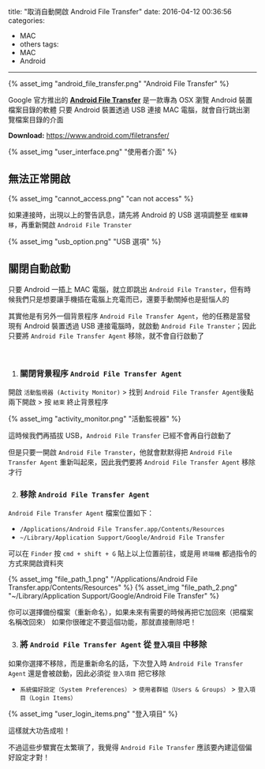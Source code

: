 title: "取消自動開啟 Android File Transfer"
date: 2016-04-12 00:36:56
categories:
  - MAC
  - others
tags:
  - MAC
  - Android
---

{% asset_img "android_file_transfer.png" "Android File Transfer" %}

Google 官方推出的 [__Android File Transfer__](https://www.android.com/filetransfer/) 是一款專為 OSX 瀏覽 Android 裝置檔案目錄的軟體
只要 Android 裝置透過 USB 連接 MAC 電腦，就會自行跳出瀏覽檔案目錄的介面

__Download:__
https://www.android.com/filetransfer/

{% asset_img "user_interface.png" "使用者介面" %}


## 無法正常開啟

{% asset_img "cannot_access.png" "can not access" %}

如果連接時，出現以上的警告訊息，請先將 Android 的 USB 選項調整至 `檔案轉移`，再重新開啟 `Android File Transter`

{% asset_img "usb_option.png" "USB 選項" %}

## 關閉自動啟動

只要 Android 一插上 MAC 電腦，就立即跳出 `Android File Transter`，但有時候我們只是想要讓手機插在電腦上充電而已，還要手動關掉也是挺惱人的

其實他是有另外一個背景程序 `Android File Transfer Agent`，他的任務是當發現有 Android 裝置透過 USB 連接電腦時，就啟動 `Android File Transter`；因此只要將 `Android File Transfer Agent` 移除，就不會自行啟動了

<br>

1. ### 關閉背景程序 `Android File Transfer Agent`

  開啟 `活動監視器 (Activity Monitor)` > 找到 `Android File Transfer Agent`後點兩下開啟 > 按 `結束` 終止背景程序

  {% asset_img "activity_monitor.png" "活動監視器" %}

  這時候我們再插拔 USB，`Android File Transfer` 已經不會再自行啟動了

  但是只要一開啟 `Android File Transter`，他就會默默得把 `Android File Transfer Agent` 重新叫起來，因此我們要將 `Android File Transfer Agent` 移除才行

2. ### 移除 `Android File Transfer Agent`

  `Android File Transfer Agent` 檔案位置如下：

  * `/Applications/Android File Transfer.app/Contents/Resources`
  * `~/Library/Application Support/Google/Android File Transfer`

  可以在 `Finder` 按 `cmd + shift + G` 貼上以上位置前往，或是用 `終端機` 都過指令的方式來開啟資料夾

  {% asset_img "file_path_1.png" "/Applications/Android File Transfer.app/Contents/Resources" %}
  {% asset_img "file_path_2.png" "~/Library/Application Support/Google/Android File Transfer" %}

  你可以選擇備份檔案（重新命名），如果未來有需要的時候再把它加回來（把檔案名稱改回來）
  如果你很確定不要這個功能，那就直接刪除吧！

3. ### 將 `Android File Transfer Agent` 從 `登入項目` 中移除

  如果你選擇不移除，而是重新命名的話，下次登入時 `Android File Transfer Agent` 還是會被啟動，因此必須從 `登入項目` 把它移除

  * `系統偏好設定（System Preferences）` > `使用者群組（Users & Groups）` > `登入項目（Login Items）`

  {% asset_img "user_login_items.png" "登入項目" %}


這樣就大功告成啦！

不過這些步驟實在太繁瑣了，我覺得 `Android File Transfer` 應該要內建這個偏好設定才對！
